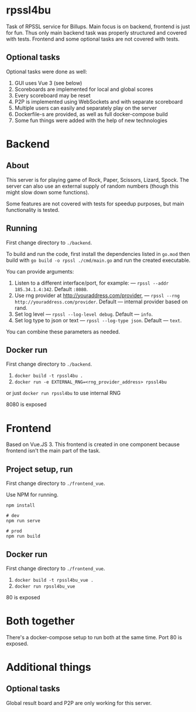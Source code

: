 # rpssl4bu

Task of RPSSL service for Billups.
Main focus is on backend, frontend is just for fun.
Thus only main backend task was properly structured and covered with tests.
Frontend and some optional tasks are not covered with tests.

## Optional tasks

Optional tasks were done as well:
1. GUI uses Vue 3 (see below)
2. Scoreboards are implemented for local and global scores
3. Every scoreboard may be reset
4. P2P is implemented using WebSockets and with separate scoreboard
5. Multiple users can easily and separately play on the server
6. Dockerfile-s are provided, as well as full docker-compose build
7. Some fun things were added with the help of new technologies

# Backend

## About

This server is for playing game of Rock, Paper, Scissors, Lizard, Spock.
The server can also use an external supply of random numbers (though this
might slow down some functions).

Some features are not covered with tests for speedup purposes, but main
functionality is tested.

## Running

First change directory to `./backend`.

To build and run the code, first install the dependencies listed in `go.mod`
then build with `go build -o rpssl ./cmd/main.go` and run the created executable.

You can provide arguments:

1. Listen to a different interface/port, for example: — `rpssl --addr 185.34.1.4:342`. Default `:8080`.
2. Use rng provider at http://youraddress.com/provider, — `rpssl --rng http://youraddress.com/provider`. Default — internal provider based on rand.
3. Set log level — `rpssl --log-level debug`. Default — `info`.
4. Set log type to json or text — `rpssl --log-type json`. Default — `text`.

You can combine these parameters as needed.

## Docker run

First change directory to `./backend`.

1. `docker build -t rpssl4bu .`
2. `docker run -e EXTERNAL_RNG=<rng_provider_address> rpssl4bu`

or just `docker run rpssl4bu` to use internal RNG

8080 is exposed

# Frontend

Based on Vue.JS 3.
This frontend is created in one component because frontend isn't
the main part of the task. 

## Project setup, run

First change directory to `./frontend_vue`.

Use NPM for running.

```
npm install

# dev
npm run serve

# prod
npm run build
```

## Docker run

First change directory to `./frontend_vue`.

1. `docker build -t rpssl4bu_vue .`
2. `docker run rpssl4bu_vue`

80 is exposed

# Both together

There's a docker-compose setup to run both at the same time.
Port 80 is exposed.

# Additional things

## Optional tasks

Global result board and P2P are only working for this server.

